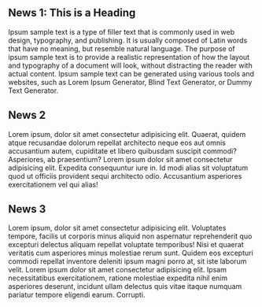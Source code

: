 ## News 1: This is a Heading
Ipsum sample text is a type of filler text that is commonly used in web design, typography, and publishing. It is usually composed of Latin words that have no meaning, but resemble natural language. The purpose of ipsum sample text is to provide a realistic representation of how the layout and typography of a document will look, without distracting the reader with actual content. Ipsum sample text can be generated using various tools and websites, such as Lorem Ipsum Generator, Blind Text Generator, or Dummy Text Generator.

## News 2 
Lorem ipsum, dolor sit amet consectetur adipisicing elit. Quaerat, quidem atque recusandae dolorum repellat architecto neque eos aut omnis accusantium autem, cupiditate et libero quibusdam suscipit commodi? Asperiores, ab praesentium? Lorem ipsum dolor sit amet consectetur adipisicing elit. Expedita consequuntur iure in. Id modi alias sit voluptatum quod ut officiis provident sequi architecto odio. Accusantium asperiores exercitationem vel qui alias!

## News 3
Lorem ipsum, dolor sit amet consectetur adipisicing elit. Voluptates tempore, facilis ut corporis minus aliquid non aspernatur reprehenderit quo excepturi delectus aliquam repellat voluptate temporibus! Nisi et quaerat veritatis cum asperiores minus molestiae rerum sunt. Quidem eos excepturi commodi repellat inventore deleniti ipsum magni porro at, sit iste laborum velit. Lorem ipsum dolor sit amet consectetur adipisicing elit. Ipsam necessitatibus exercitationem, ratione molestiae expedita nihil enim asperiores deserunt, incidunt ullam delectus quis vitae itaque numquam pariatur tempore eligendi earum. Corrupti.